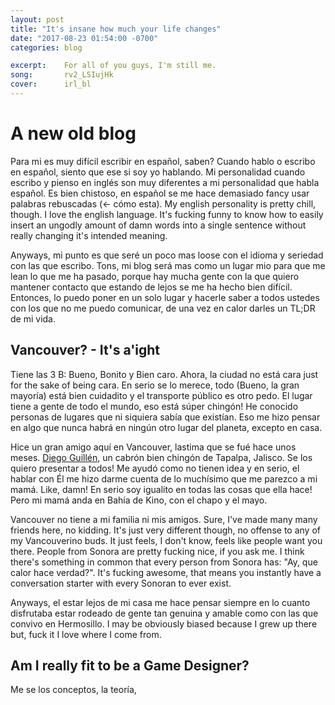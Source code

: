 ```yaml
---
layout: post
title: "It's insane how much your life changes"
date: "2017-08-23 01:54:00 -0700"
categories: blog

excerpt:    For all of you guys, I'm still me.
song:       rv2_LSIujHk
cover:      irl_bl
---
```


# A new old blog

Para mi es muy difícil escribir en español, saben? Cuando hablo o escribo en español, siento que ese si soy yo hablando. Mi personalidad cuando escribo y pienso en inglés son muy diferentes a mi personalidad que habla español. Es bien chistoso, en español se me hace demasiado fancy usar palabras rebuscadas (<- cómo esta). My english personality is pretty chill, though. I love the english language. It's fucking funny to know how to easily insert an ungodly amount of damn words into a single sentence without really changing it's intended meaning.

Anyways, mi punto es que seré un poco mas loose con el idioma y seriedad con las que escribo. Tons, mi blog será mas como un lugar mio para que me lean lo que me ha pasado, porque hay mucha gente con la que quiero mantener contacto que estando de lejos se me ha hecho bien difícil. Entonces, lo puedo poner en un solo lugar y hacerle saber a todos ustedes con los que no me puedo comunicar, de una vez en calor darles un TL;DR de mi vida.

## Vancouver? - It's a'ight

Tiene las 3 B: Bueno, Bonito y Bien caro. Ahora, la ciudad no está cara just for the sake of being cara. En serio se lo merece, todo (Bueno, la gran mayoría) está bien cuidadito y el transporte público es otro pedo. El lugar tiene a gente de todo el mundo, eso está súper chingón! He conocido personas de lugares que ni siquiera sabía que existían. Eso me hizo pensar en algo que nunca habrá en ningún otro lugar del planeta, excepto en casa.

Hice un gran amigo aquí en Vancouver, lastima que se fué hace unos meses. [Diego Guillén](https://www.instagram.com/diegoguipe/?hl=en), un cabrón bien chingón de Tapalpa, Jalisco. Se los quiero presentar a todos! Me ayudó como no tienen idea y en serio, el hablar con Él me hizo darme cuenta de lo muchísimo que me parezco a mi mamá. Like, damn! En serio soy igualito en todas las cosas que ella hace! Pero mi mamá anda en Bahía de Kino, con el chapo y el mayo.

Vancouver no tiene a mi familia ni mis amigos. Sure, I've made many many friends here, no kidding. It's just very different though, no offense to any of my Vancouverino buds. It just feels, I don't know, feels like people want you there. People from Sonora are pretty fucking nice, if you ask me. I think there's something in common that every person from Sonora has: "Ay, que calor hace verdad?". It's fucking awesome, that means you instantly have a conversation starter with every Sonoran to ever exist.

Anyways, el estar lejos de mi casa me hace pensar siempre en lo cuanto disfrutaba estar rodeado de gente tan genuina y amable como con las que convivo en Hermosillo. I may be obviously biased because I grew up there but, fuck it I love where I come from.

## Am I really fit to be a Game Designer?

Me se los conceptos, la teoría,
